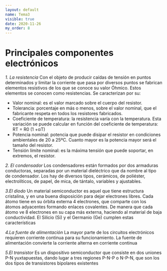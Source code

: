 ```yaml
---
layout: default
name: Tema3
visible: true
date: 2020-11-26
my_order: 8
---
```


# **Principales componentes electrónicos**

*1. La resistencia*
Con el objeto de producir caídas de tensión en puntos determinados y limitar la corriente que pasa por diversos puntos se fabrican elementos resistivos de los que se conoce su valor Óhmico.
Estos elementos se conocen como resistencias. Se caracterizan por su:
- Valor nominal: es el valor marcado sobre el cuerpo del resistor.
- Tolerancia: porcentaje en más o menos, sobre el valor nominal, que el fabricante respeta en todos los resistores fabricados.
- Coeficiente de temperatura: la resistencia varía con la temperatura. Esta variación se
puede calcular en función del coeficiente de temperatura:
RT = R0 (1 +αT)
- Potencia nominal: potencia que puede disipar el resistor en condiciones ambientales de 20 a 25ºC. Cuanto mayor es la potencia mayor será el tamaño del resistor.
- Tensión límite nominal: es la máxima tensión que puede soportar, en extremos, el resistor.

*2. El condensador*
Los condensadores están formados por dos armaduras conductoras, separadas por un material
dieléctrico que da nombre al tipo de condensador. Los hay de diversos tipos, cerámicos, de poliéster, electrolíticos, de papel, de mica, de tántalo, variables y ajustables. 

*3.El diodo*
Un material semiconductor es aquel que tiene estructura cristalina, y en una buena disposición para dejar electrones libres.
Cada átomo tiene en su órbita externa 4 electrones, que comparte con los átomos adyacentes formando enlaces covalentes. De manera que cada átomo ve 8 electrones en su capa más externa, haciendo al material de baja conductividad.
El Silicio (Si) y el Germanio (Ge) cumplen estas características

*4.La fuente de alimentación*
La mayor parte de los circuitos electrónicos requieren corriente continua para su
funcionamiento. La fuente de alimentación convierte la corriente alterna en corriente continua

*5.El transistor*
Es un dispositivo semiconductor que consiste en dos uniones P-N yuxtapuestas, dando lugar a tres regiones P-N-P o N-P-N, que son los dos tipos de transistores bipolares existentes
